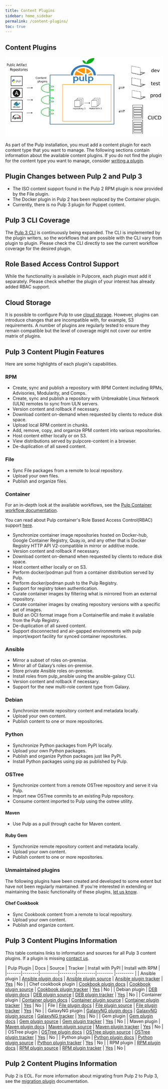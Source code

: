 ```yaml
---
title: Content Plugins
sidebar: home_sidebar
permalink: /content-plugins/
toc: true
---
```


## Content Plugins

![](/images/pulp-workflow-architecture-ha/pulp-overview.png)

As part of the Pulp installation, you must add a content plugin for each content type that you want
to manage. The following sections contain information about the available content plugins. If you do
not find the plugin for the content type you want to manage, consider 
[writing a plugin](https://docs.pulpproject.org/plugins/plugin-writer/index.html).

## Plugin Changes between Pulp 2 and Pulp 3

* The ISO content support found in the Pulp 2 RPM plugin is now provided by the File plugin.
* The Docker plugin in Pulp 2 has been replaced by the Container plugin.
* Currently, there is no Pulp 3 plugin for Puppet content.

## Pulp 3 CLI Coverage

The [Pulp 3 CLI](https://github.com/pulp/pulp-cli) is continuously being expanded.
The CLI is implemented by the plugin writers, so the workflows that are possible with the CLI vary
from plugin to plugin.
Please check the CLI directly to see the current workflow coverage for the desired plugin.

## Role Based Access Control Support

While the functionality is available in Pulpcore, each plugin must add it separately.
Please check whether the plugin of your interest has already added RBAC support.

## Cloud Storage

It is possible to configure Pulp to use 
[cloud storage](https://docs.pulpproject.org/pulpcore/installation/storage.html). However, plugins
can introduce changes that are incompatible with, for example, S3 requirements. A number of plugins
are regularly tested to ensure they remain compatible but the level of coverage might not cover our
entire matrix of plugins.

## Pulp 3 Content Plugin Features

Here are some highlights of each plugin's capabilities.

### RPM

* Create, sync and publish a repository with RPM Content including RPMs, Advisories, Modularity, and
 Comps.
* Create, sync and publish a repository with Unbreakable Linux Network (ULN) remotes to sync from
ULN servers.
* Version content and rollback if necessary.
* Download content on-demand when requested by clients to reduce disk space.
* Upload local RPM content in chunks.
* Add, remove, copy, and organize RPM content into various repositories.
* Host content either locally or on S3.
* View distributions served by pulpcore-content in a browser.
* De-duplication of all saved content.

### File

* Sync File packages from a remote to local repository.
* Upload your own files.
* Publish and organize files.

### Container

For an in-depth look at the available workflows, see the
[Pulp Container workflow documentation](https://docs.pulpproject.org/pulp_container/workflows).

You can read about Pulp container's Role Based Access Control(RBAC) support
[here](https://docs.pulpproject.org/pulp_container/role-based-access-control.html).

* Synchronize container image repositories hosted on Docker-hub, Google Container Registry,
Quay.io, and any other that is Docker Registry HTTP API V2-compatible in mirror or additive mode.
* Version content and rollback if necessary.
* Download content on-demand when requested by clients to reduce disk space.
* Host content either locally or on S3.
* Perform docker/podman pull from a container distribution served by Pulp.
* Perform docker/podman push to the Pulp Registry.
* Support for registry token authentication.
* Curate container images by filtering what is mirrored from an external repository.
* Curate container images by creating repository versions with a specific set of images.
* Build an OCI format image from a Containerfile and make it available from the Pulp Registry.
* De-duplication of all saved content.
* Support disconnected and air-gapped environments with pulp import/export facility for synced container repositories.

### Ansible

* Mirror a subset of roles on-premise.
* Mirror all of Galaxy’s roles on-premise.
* Store private Ansible roles on-premise.
* Install roles from pulp_ansible using the ansible-galaxy CLI.
* Version content and rollback if necessary.
* Support for the new multi-role content type from Galaxy.


### Debian

* Synchronize remote repository content and metadata locally.
* Upload your own content.
* Publish content to one or more repositories.

### Python

* Synchronize Python packages from PyPI locally.
* Upload your own Python packages.
* Publish and organize Python packages just like PyPI.
* Install Python packages using pip as published by Pulp.

### OSTree

* Synchronize content from a remote OSTree repository and serve it via Pulp.
* Import new OSTree commits to an existing Pulp repository.
* Consume content imported to Pulp using the ostree utility.

#### Maven

* Use Pulp as a pull through cache for Maven content.

#### Ruby Gem

* Synchronize remote repository content and metadata locally.
* Upload your own content.
* Publish content to one or more repositories.

### Unmaintained plugins

The following plugins have been created and developed to some extent but have not been regularly maintained.
If you're interested in extending or maintaining the basic functionality of these plugins, [let us know](/get_involved/).

#### Chef Cookbook

* Sync Cookbook content from a remote to local repository.
* Upload your own content.
* Publish and organize content.


## Pulp 3 Content Plugins Information

This table contains links to information and sources for all Pulp 3 content plugins. If a plugin is missing [contact us](https://discourse.pulpproject.org/).

| Pulp Plugin | Docs | Source | Tracker | Install with PyPI | Install with RPM |
|-------|--------|---------|--------|---------|-------- |--------- |
| Ansible plugin | <a href="https://docs.pulpproject.org/pulp_ansible/">Ansible plugin docs</a> | <a href="https://github.com/pulp/pulp_ansible">Ansible plugin source</a> | <a href="https://github.com/pulp/pulp_ansible/issues">Ansible plugin tracker</a> | <a href="https://pypi.org/project/pulp-ansible/">Yes</a> | No |
| Chef cookbook plugin | <a href="https://github.com/pulp/pulp_cookbook/blob/master/README.rst">Cookbook plugin docs</a> | <a href="https://github.com/pulp/pulp_cookbook">Cookbook plugin source</a> | <a href="https://github.com/pulp/pulp_cookbook/issues">Cookbook plugin tracker</a> | <a href="https://pypi.org/project/pulp-cookbook/">Yes</a> | No |
| Debian plugin | <a href="https://docs.pulpproject.org/pulp_deb/">DEB plugin docs</a> | <a href="https://github.com/pulp/pulp_deb/tree/master">DEB plugin source</a> | <a href="https://github.com/pulp/pulp_deb/issues">DEB plugin tracker</a> | <a href="https://pypi.org/project/pulp-deb/">Yes</a> | No |
| Container plugin | <a href="https://docs.pulpproject.org/pulp_container/">Container plugin docs</a> | <a href="https://github.com/pulp/pulp_container">Container plugin source</a> | <a href="https://github.com/pulp/pulp_container/issues">Container plugin tracker</a> | <a href="https://pypi.org/project/pulp-container/">Yes</a> | No |
| File | <a href="https://docs.pulpproject.org/pulp_file/">File plugin docs</a> | <a href="https://github.com/pulp/pulp_file">File plugin source</a> | <a href="https://github.com/pulp/pulp_file/issues">File plugin tracker</a> | <a href="https://pypi.org/project/pulp-file/">Yes<a/> | No |
| GalaxyNG plugin | <a href="https://github.com/ansible/galaxy_ng/blob/master/README.md">GalaxyNG plugin docs</a> | <a href="https://github.com/ansible/galaxy_ng">GalaxyNG plugin source</a> | <a href="https://github.com/ansible/galaxy_ng/issues">GalaxyNG tracker</a> | <a href="https://pypi.org/project/galaxy-ng/">Yes</a> | No |
| Gem plugin | <a href="https://github.com/pulp/pulp_gem/blob/master/README.rst">Gem plugin docs</a> | <a href="https://github.com/pulp/pulp_gem">Gem plugin source</a> | <a href="https://github.com/pulp/pulp_gem/issues">Gem plugin tracker</a> | <a href="https://pypi.org/project/pulp-gem/">Yes</a> | No |
| Maven plugin | <a href="https://github.com/pulp/pulp_maven/blob/master/README.rst">Maven plugin docs</a> | <a href="https://github.com/pulp/pulp_maven">Maven plugin source</a> | <a href="https://github.com/pulp/pulp_maven/issues">Maven plugin tracker</a> | <a href="https://pypi.org/project/pulp-maven/">Yes</a> | No |
| OSTree plugin | <a href="https://docs.pulpproject.org/pulp_ostree/">OSTree plugin docs</a> | <a href="https://github.com/pulp/pulp_ostree/">OSTree plugin source</a> | <a href="https://github.com/pulp/pulp_ostree/issues">OSTree plugin tracker</a> | <a href="https://pypi.org/project/pulp-ostree/">Yes</a> | No |
| Python plugin | <a href="https://docs.pulpproject.org/pulp_python/">Python plugin docs</a> | <a href="https://github.com/pulp/pulp_python/">Python plugin source</a> | <a href="https://github.com/pulp/pulp_python/issues">Python plugin tracker</a> | <a href="https://pypi.org/project/pulp-python/">Yes</a> | No |
| RPM plugin | <a href="https://docs.pulpproject.org/pulp_rpm/">RPM plugin docs</a> | <a href="https://github.com/pulp/pulp_rpm/">RPM plugin source</a> | <a href="https://github.com/pulp/pulp_rpm/issues">RPM plugin tracker</a> | <a href="https://pypi.org/project/pulp-rpm/">Yes</a> | No |


## Pulp 2 Content Plugins Information

Pulp 2 is EOL. For more information about migrating from Pulp 2 to Pulp 3, see the [migration plugin](https://docs.pulpproject.org/pulp_2to3_migration/) documentation.
